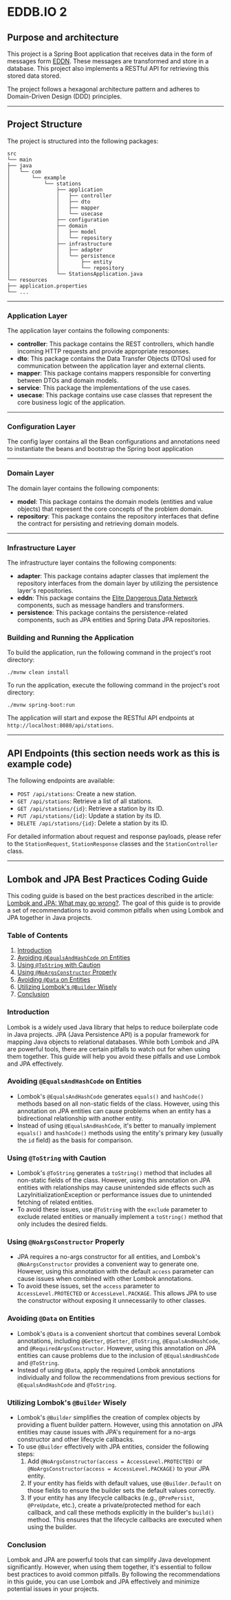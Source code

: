 # EDDB.IO 2

## Purpose and architecture 

This project is a Spring Boot application that receives data in the form of messages form [EDDN](https://github.com/EDCD/EDDN). These messages are transformed and store in a database. This project also implements a RESTful API for retrieving this stored data stored.  

The project follows a hexagonal architecture pattern and adheres to Domain-Driven Design (DDD) principles.

---
## Project Structure

The project is structured into the following packages:

```
src
└── main
├── java
│   └── com
│       └── example
│           └── stations
│               ├── application
│               │   ├── controller
│               │   ├── dto
│               │   ├── mapper
│               │   └── usecase
│               ├── configuration
│               ├── domain
│               │   ├── model
│               │   └── repository
│               ├── infrastructure
│               │   ├── adapter
│               │   └── persistence
│               │       ├── entity
│               │       └── repository
│               └── StationsApplication.java
└── resources
├── application.properties
└── ...
```

---
### Application Layer

The application layer contains the following components:

- **controller**: This package contains the REST controllers, which handle incoming HTTP requests and provide appropriate responses.
- **dto**: This package contains the Data Transfer Objects (DTOs) used for communication between the application layer and external clients.
- **mapper**: This package contains mappers responsible for converting between DTOs and domain models.
- **service**: This package the implementations of the use cases.
- **usecase**: This package contains use case classes that represent the core business logic of the application.

---
### Configuration Layer

The config layer contains all the Bean configurations and annotations need to instantiate the beans and bootstrap the Spring boot application

---
### Domain Layer

The domain layer contains the following components:

- **model**: This package contains the domain models (entities and value objects) that represent the core concepts of the problem domain.
- **repository**: This package contains the repository interfaces that define the contract for persisting and retrieving domain models.

---
### Infrastructure Layer

The infrastructure layer contains the following components:

- **adapter**: This package contains adapter classes that implement the repository interfaces from the domain layer by utilizing the persistence layer's repositories.
- **eddn**: This package contains the [Elite Dangerous Data Network](https://github.com/EDCD/EDDN) components, such as message handlers and transformers. 
- **persistence**: This package contains the persistence-related components, such as JPA entities and Spring Data JPA repositories.

### Building and Running the Application

To build the application, run the following command in the project's root directory:

```
./mvnw clean install
```

To run the application, execute the following command in the project's root directory:

```
./mvnw spring-boot:run
```

The application will start and expose the RESTful API endpoints at `http://localhost:8080/api/stations`.

---
## API Endpoints (this section needs work as this is example code)

The following endpoints are available:

- `POST /api/stations`: Create a new station.
- `GET /api/stations`: Retrieve a list of all stations.
- `GET /api/stations/{id}`: Retrieve a station by its ID.
- `PUT /api/stations/{id}`: Update a station by its ID.
- `DELETE /api/stations/{id}`: Delete a station by its ID.

For detailed information about request and response payloads, please refer to the `StationRequest`, `StationResponse` classes and the `StationController` class.

---
## Lombok and JPA Best Practices Coding Guide

This coding guide is based on the best practices described in the article: [Lombok and JPA: What may go wrong?](https://www.jpa-buddy.com/blog/lombok-and-jpa-what-may-go-wrong/). The goal of this guide is to provide a set of recommendations to avoid common pitfalls when using Lombok and JPA together in Java projects.

### Table of Contents

1. [Introduction](#introduction)
2. [Avoiding `@EqualsAndHashCode` on Entities](#avoiding-equalsandhashcode-on-entities)
3. [Using `@ToString` with Caution](#using-tostring-with-caution)
4. [Using `@NoArgsConstructor` Properly](#using-noargsconstructor-properly)
5. [Avoiding `@Data` on Entities](#avoiding-data-on-entities)
6. [Utilizing Lombok's `@Builder` Wisely](#utilizing-lomboks-builder-wisely)
7. [Conclusion](#conclusion)

### Introduction

Lombok is a widely used Java library that helps to reduce boilerplate code in Java projects. JPA (Java Persistence API) is a popular framework for mapping Java objects to relational databases. While both Lombok and JPA are powerful tools, there are certain pitfalls to watch out for when using them together. This guide will help you avoid these pitfalls and use Lombok and JPA effectively.

### Avoiding `@EqualsAndHashCode` on Entities

- Lombok's `@EqualsAndHashCode` generates `equals()` and `hashCode()` methods based on all non-static fields of the class. However, using this annotation on JPA entities can cause problems when an entity has a bidirectional relationship with another entity.
- Instead of using `@EqualsAndHashCode`, it's better to manually implement `equals()` and `hashCode()` methods using the entity's primary key (usually the `id` field) as the basis for comparison.

### Using `@ToString` with Caution

- Lombok's `@ToString` generates a `toString()` method that includes all non-static fields of the class. However, using this annotation on JPA entities with relationships may cause unintended side effects such as LazyInitializationException or performance issues due to unintended fetching of related entities.
- To avoid these issues, use `@ToString` with the `exclude` parameter to exclude related entities or manually implement a `toString()` method that only includes the desired fields.

### Using `@NoArgsConstructor` Properly

- JPA requires a no-args constructor for all entities, and Lombok's `@NoArgsConstructor` provides a convenient way to generate one. However, using this annotation with the default `access` parameter can cause issues when combined with other Lombok annotations.
- To avoid these issues, set the `access` parameter to `AccessLevel.PROTECTED` or `AccessLevel.PACKAGE`. This allows JPA to use the constructor without exposing it unnecessarily to other classes.

### Avoiding `@Data` on Entities

- Lombok's `@Data` is a convenient shortcut that combines several Lombok annotations, including `@Getter`, `@Setter`, `@ToString`, `@EqualsAndHashCode`, and `@RequiredArgsConstructor`. However, using this annotation on JPA entities can cause problems due to the inclusion of `@EqualsAndHashCode` and `@ToString`.
- Instead of using `@Data`, apply the required Lombok annotations individually and follow the recommendations from previous sections for `@EqualsAndHashCode` and `@ToString`.

### Utilizing Lombok's `@Builder` Wisely

- Lombok's `@Builder` simplifies the creation of complex objects by providing a fluent builder pattern. However, using this annotation on JPA entities may cause issues with JPA's requirement for a no-args constructor and other lifecycle callbacks.
- To use `@Builder` effectively with JPA entities, consider the following steps:
    1. Add `@NoArgsConstructor(access = AccessLevel.PROTECTED)` or `@NoArgsConstructor(access = AccessLevel.PACKAGE)` to your JPA entity.
    2. If your entity has fields with default values, use `@Builder.Default` on those fields to ensure the builder sets the default values correctly.
    3. If your entity has any lifecycle callbacks (e.g., `@PrePersist`, `@PreUpdate`, etc.), create a private/protected method for each callback, and call these methods explicitly in the builder's `build()` method. This ensures that the lifecycle callbacks are executed when using the builder.

### Conclusion

Lombok and JPA are powerful tools that can simplify Java development significantly. However, when using them together, it's essential to follow best practices to avoid common pitfalls. By following the recommendations in this guide, you can use Lombok and JPA effectively and minimize potential issues in your projects.

